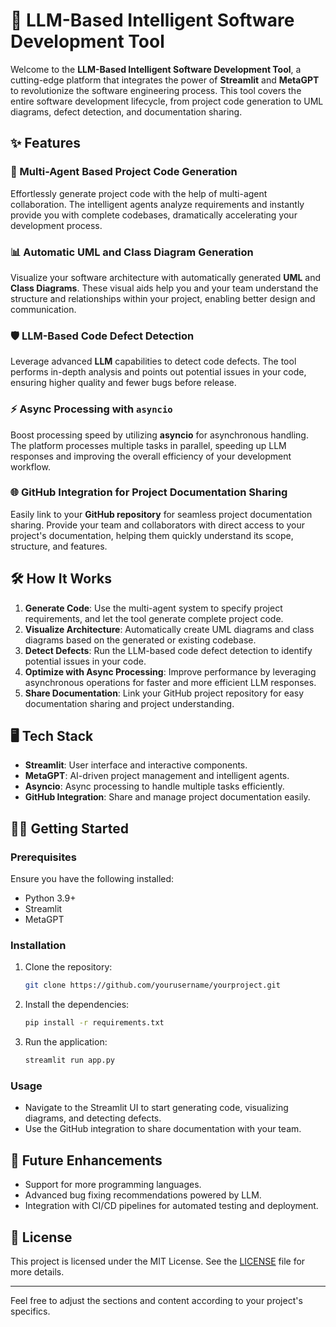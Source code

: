 

# 🧠 LLM-Based Intelligent Software Development Tool

Welcome to the **LLM-Based Intelligent Software Development Tool**, a cutting-edge platform that integrates the power of **Streamlit** and **MetaGPT** to revolutionize the software engineering process. This tool covers the entire software development lifecycle, from project code generation to UML diagrams, defect detection, and documentation sharing.

## ✨ Features

### 🚀 Multi-Agent Based Project Code Generation
Effortlessly generate project code with the help of multi-agent collaboration. The intelligent agents analyze requirements and instantly provide you with complete codebases, dramatically accelerating your development process.

### 📊 Automatic UML and Class Diagram Generation
Visualize your software architecture with automatically generated **UML** and **Class Diagrams**. These visual aids help you and your team understand the structure and relationships within your project, enabling better design and communication.

### 🛡️ LLM-Based Code Defect Detection
Leverage advanced **LLM** capabilities to detect code defects. The tool performs in-depth analysis and points out potential issues in your code, ensuring higher quality and fewer bugs before release.

### ⚡ Async Processing with `asyncio`
Boost processing speed by utilizing **asyncio** for asynchronous handling. The platform processes multiple tasks in parallel, speeding up LLM responses and improving the overall efficiency of your development workflow.

### 🌐 GitHub Integration for Project Documentation Sharing
Easily link to your **GitHub repository** for seamless project documentation sharing. Provide your team and collaborators with direct access to your project's documentation, helping them quickly understand its scope, structure, and features.

## 🛠️ How It Works

1. **Generate Code**: Use the multi-agent system to specify project requirements, and let the tool generate complete project code.
2. **Visualize Architecture**: Automatically create UML diagrams and class diagrams based on the generated or existing codebase.
3. **Detect Defects**: Run the LLM-based code defect detection to identify potential issues in your code.
4. **Optimize with Async Processing**: Improve performance by leveraging asynchronous operations for faster and more efficient LLM responses.
5. **Share Documentation**: Link your GitHub project repository for easy documentation sharing and project understanding.

## 🖥️ Tech Stack

- **Streamlit**: User interface and interactive components.
- **MetaGPT**: AI-driven project management and intelligent agents.
- **Asyncio**: Async processing to handle multiple tasks efficiently.
- **GitHub Integration**: Share and manage project documentation easily.

## 🏃‍♂️ Getting Started

### Prerequisites
Ensure you have the following installed:
- Python 3.9+
- Streamlit
- MetaGPT

### Installation

1. Clone the repository:
   ```bash
   git clone https://github.com/yourusername/yourproject.git
   ```
   
2. Install the dependencies:
   ```bash
   pip install -r requirements.txt
   ```

3. Run the application:
   ```bash
   streamlit run app.py
   ```

### Usage
- Navigate to the Streamlit UI to start generating code, visualizing diagrams, and detecting defects.
- Use the GitHub integration to share documentation with your team.

## 🤖 Future Enhancements
- Support for more programming languages.
- Advanced bug fixing recommendations powered by LLM.
- Integration with CI/CD pipelines for automated testing and deployment.

## 📄 License
This project is licensed under the MIT License. See the [LICENSE](LICENSE) file for more details.

---

Feel free to adjust the sections and content according to your project's specifics.
